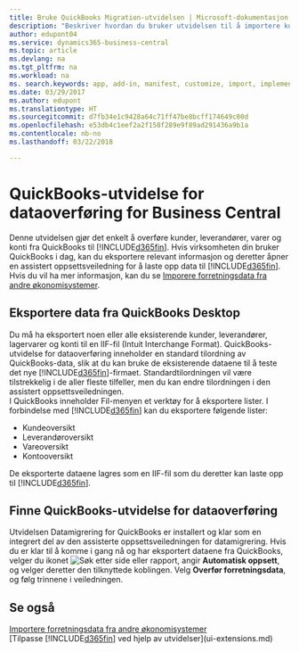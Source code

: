 ```yaml
---
title: Bruke QuickBooks Migration-utvidelsen | Microsoft-dokumentasjon
description: "Beskriver hvordan du bruker utvidelsen til å importere kunder, leverandører, varer og konti fra QuickBooks Desktop til Business Central."
author: edupont04
ms.service: dynamics365-business-central
ms.topic: article
ms.devlang: na
ms.tgt_pltfrm: na
ms.workload: na
ms. search.keywords: app, add-in, manifest, customize, import, implement
ms.date: 03/29/2017
ms.author: edupont
ms.translationtype: HT
ms.sourcegitcommit: d7fb34e1c9428a64c71ff47be8bcff174649c00d
ms.openlocfilehash: e53db4c1eef2a2f158f289e9f89ad291436a9b1a
ms.contentlocale: nb-no
ms.lasthandoff: 03/22/2018

---
```

# <a name="the-quickbooks-data-migration-extension-for-business-central"></a>QuickBooks-utvidelse for dataoverføring for Business Central
Denne utvidelsen gjør det enkelt å overføre kunder, leverandører, varer og konti fra QuickBooks til [!INCLUDE[d365fin](includes/d365fin_md.md)]. Hvis virksomheten din bruker QuickBooks i dag, kan du eksportere relevant informasjon og deretter åpner en assistert oppsettsveiledning for å laste opp data til [!INCLUDE[d365fin](includes/d365fin_md.md)].  
Hvis du vil ha mer informasjon, kan du se [Imporere forretningsdata fra andre økonomisystemer](upload-data.md).

## <a name="exporting-data-from-quickbooks-desktop"></a>Eksportere data fra QuickBooks Desktop
Du må ha eksportert noen eller alle eksisterende kunder, leverandører, lagervarer og konti til en IIF-fil (Intuit Interchange Format). QuickBooks-utvidelse for dataoverføring inneholder en standard tilordning av QuickBooks-data, slik at du kan bruke de eksisterende dataene til å teste det nye [!INCLUDE[d365fin](includes/d365fin_md.md)]-firmaet. Standardtilordningen vil være tilstrekkelig i de aller fleste tilfeller, men du kan endre tilordningen i den assistert oppsettsveiledningen.  
I QuickBooks inneholder Fil-menyen et verktøy for å eksportere lister. I forbindelse med [!INCLUDE[d365fin](includes/d365fin_md.md)] kan du eksportere følgende lister:

* Kundeoversikt  
* Leverandøroversikt  
* Vareoversikt  
* Kontooversikt  

De eksporterte dataene lagres som en IIF-fil som du deretter kan laste opp til [!INCLUDE[d365fin](includes/d365fin_md.md)].

## <a name="finding-the-quickbooks-data-migration-extension"></a>Finne QuickBooks-utvidelse for dataoverføring
Utvidelsen Datamigrering for QuickBooks er installert og klar som en integrert del av den assisterte oppsettsveiledningen for datamigrering. Hvis du er klar til å komme i gang nå og har eksportert dataene fra QuickBooks, velger du ikonet ![Søk etter side eller rapport](media/ui-search/search_small.png "Søk etter side eller rapport"), angir **Automatisk oppsett**, og velger deretter den tilknyttede koblingen. Velg **Overfør forretningsdata**, og følg trinnene i veiledningen.  

## <a name="see-also"></a>Se også
[Importere forretningsdata fra andre økonomisystemer](upload-data.md)  
[Tilpasse [!INCLUDE[d365fin](includes/d365fin_md.md)] ved hjelp av utvidelser](ui-extensions.md)  


